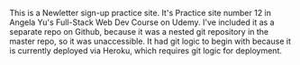 This is a Newletter sign-up practice site. It's Practice site number 12 in
Angela Yu's Full-Stack Web Dev Course on Udemy. I've included it as a separate repo
on Github, because it was a nested git repository in the master repo, so it was
unaccessible. It had git logic to begin with because it is currently deployed
via Heroku, which requires git logic for deployment.
